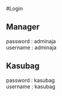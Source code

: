 #Login

## Manager
password : adminaja <br>
username : adminaja

## Kasubag
password : kasubag <br>
username : kasubag
